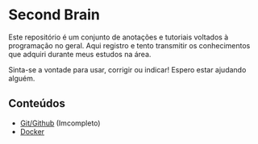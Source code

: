 # Second Brain

Este repositório é um conjunto de anotações e tutoriais voltados à programação no geral. Aqui registro e tento transmitir os conhecimentos que adquiri durante meus estudos na área.

Sinta-se a vontade para usar, corrigir ou indicar! Espero estar ajudando alguém.

## Conteúdos

- [Git/Github](Git/Introdução.md) (Imcompleto)
- [Docker](Docker/Introdução.md)